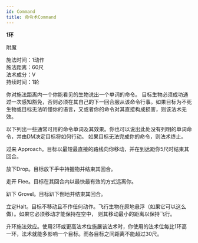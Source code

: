 ```yaml
---
id: Command
title: 命令术Command
---
```


**1环**

附魔

施法时间：1动作  
施法距离：60尺  
法术成分：V  
持续时间：1轮  


你对施法距离内一个你能看见的生物说出一个单词的命令。
目标生物必须成功通过一次感知豁免，否则必须在其自己的下一回合服从该命令行事。如果目标为不死生物或目标无法听懂你的语言，又或者你的命令对其直接构成损害，则该法术无效。


以下列出一些通常可用的命令单词及其效果。你也可以说出此处没有列明的单词命令，并由DM决定目标将如何行动。
如果目标无法完成你的命令，则法术终止。

过来
Approach。目标以最短最直接的路线向你移动，并在到达距你5尺时结束其回合。


放下Drop。目标放下手中持握物并结束其回合。

走开
Flee。目标在其回合内以最快最有效的方式远离你。

趴下
Grovel。目标趴下倒地并结束其回合。


立定Halt。目标不移动且不作任何动作。飞行生物在原地悬浮（如果它可以这么做）。如果它必须移动才能保持在空中，
则其移动最小的距离以保持飞行。


升环施法效应。使用2环或更高法术位施展该法术时，你使用的法术位每比1环高一环，法术就能多影响一个目标。而各目标之间距离不能超过30尺。

